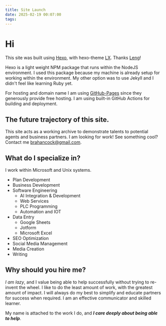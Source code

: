 ```yaml
---
title: Site Launch
date: 2025-02-19 00:07:00
tags:
---
```

# Hi

This site was built using [Hexo](https://hexo.io), with hexo-theme [LX](https://github.com/blleng/hexo-theme-lx).
Thanks [Leng](https://github.com/blleng)!

Hexo is a light weight NPM package that runs within the NodeJS environment. I used this package because my machine is already setup for working within the environment. My other option was to use Jekyll and I didn't feel like learning Ruby yet.

For hosting and domain name I am using [GitHub-Pages](https://pages.github.com) since they generously provide free hosting. I am using built-in GitHub Actions for building and deployment.

## The future trajectory of this site.

This site acts as a working archive to demonstrate talents to potential agents and business partners.
I am looking for work! See something cool? Contact me <brahancock@gmail.com>.

## What do I specialize in?

I work within Microsoft and Unix systems.

- Plan Development
- Business Development
- Software Engineering
    - AI Integration & Development
    - Web Services
    - PLC Programming
    - Automation and IOT
- Data Entry
    - Google Sheets
    - Jotform
    - Microsoft Excel
- SEO Optimization
- Social Media Management
- Media Creation
- Writing

## Why should you hire me?

*I am lazy*, and I value being able to help successfully without trying to re-invent the wheel. I like to do the least amount of work, with the greatest amount of impact. I will always do my best to simplify and educate partners for success when required.
I am an effective communicator and skilled learner.

My name is attached to the work I do, and ***I care deeply about being able to help***.